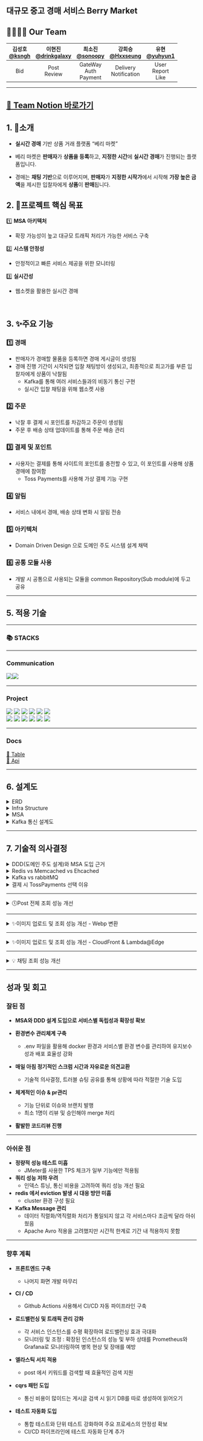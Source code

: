 ## 대규모 중고 경매 서비스 Berry Market

## 👨‍👩‍👧‍👦 Our Team

| 김성호<br>[@ksngh](https://github.com/ksngh) | 이현진<br>[@drinkgalaxy](https://github.com/drinkgalaxy) | 최소진<br>[@sonoopy](https://github.com/sonoopy) | 강희승<br>[@Hxxseung](https://github.com/Hxxseung) | 유현<br>[@yuhyun1](https://github.com/yuhyun1) |
|:-----------------------------------------:|:-----------------------------------------------------:|:---------------------------------------------:|:-----------------------------------------------:|:--------------------------------------------:|
|                  Bid<br>                  |                    Post<br>Review                     |          GateWay<br>Auth<br>Payment           |            Delivery<br>Notification             |            User<br>Report<br>Like            |
---
[📆 Team Notion 바로가기](https://sneaky-prawn-eed.notion.site/5-1681ee33c50580c58650d0b31c2f3696?pvs=4)<br>
---
## 1. 📖소개
- **실시간 경매** 기반 상품 거래 플랫폼 “베리 마켓”

- 베리 마켓은 **판매자**가 **상품을 등록**하고, **지정한 시간**에 **실시간 경매**가 진행되는 플랫폼입니다.

- 경매는 **채팅 기반**으로 이루어지며, **판매자**가 **지정한 시작가**에서 시작해 **가장 높은 금액**을 제시한 입찰자에게 **상품**이 **판매**됩니다.

## 2. 🎯프로젝트 핵심 목표

1️⃣  **MSA 아키텍처**
- 확장 가능성이 높고 대규모 트래픽 처리가 가능한 서비스 구축

2️⃣ **시스템 안정성**
- 안정적이고 빠른 서비스 제공을 위한 모니터링

3️⃣ **실시간성**
- 웹소켓을 활용한 실시간 경매
<br>

## 3. ✨주요 기능

### 1️⃣ **경매**
- 판매자가 경매할 물품을 등록하면 경매 게시글이 생성됨
- 경매 진행 기간이 시작되면 입찰 채팅방이 생성되고, 최종적으로 최고가를 부른 입찰자에게 상품이 낙찰됨
  - Kafka를 통해 여러 서비스들과의 비동기 통신 구현
  - 실시간 입찰 채팅을 위해 웹소켓 사용
  
### 2️⃣ **주문**
- 낙찰 후 결제 시 포인트를 차감하고 주문이 생성됨
- 주문 후 배송 상태 업데이트를 통해 주문 배송 관리

### 3️⃣ **결제 및 포인트**
- 사용자는 결제를 통해 사이트의 포인트를 충전할 수 있고, 이 포인트를 사용해 상품 경매에 참여함
  - Toss Payments를 사용해 가상 결제 기능 구현
  
### 4️⃣ **알림**
- 서비스 내에서 경매, 배송 상태 변화 시 알림 전송

### 5️⃣ **아키텍처**
- Domain Driven Design 으로 도메인 주도 시스템 설계 채택

### 6️⃣ **공통 모듈 사용**
- 개발 시 공통으로 사용되는 모듈을 common Repository(Sub module)에 두고 공유
---
## 5. 적용 기술

---
### 📚 STACKS

---

### Communication
<img src="https://img.shields.io/badge/notion-000000?style=flat&logo=notion&logoColor=white"/><img src="https://img.shields.io/badge/slack-4A154B?style=flat&logo=slack&logoColor=white"/><br>

---

### Project
<img src="https://img.shields.io/badge/MSA -535D6C?style=flat&logo=awesomewm&logoColor=white"/> <img src="https://img.shields.io/badge/Apache Kafka-%3333333.svg?style=flat&logo=Apache Kafka&logoColor=white"> <img src="https://img.shields.io/badge/Mysql -4169E1?style=flat&logo=Mysql&logoColor=white"/> <img src="https://img.shields.io/badge/QueryDSL-5395FD?style=flat&logo=QueryDSL&logoColor=white"/> <img src="https://img.shields.io/badge/Docker -2496ED?style=flat&logo=docker&logoColor=white"/> <img src="https://img.shields.io/badge/springboot 3.4-6DB33F?style=flat&logo=springboot&logoColor=white"/><br>
<img src="https://img.shields.io/badge/Java -C70D2C?style=flat&logo=java&logoColor=white"/> <img src="https://img.shields.io/badge/grafana-%23F46800.svg?style=flat&logo=grafana&logoColor=white"> <img src="https://img.shields.io/badge/redis -FF4438?style=flat&logo=redis&logoColor=white"/> <img src="https://img.shields.io/badge/postman-FF6C37?style=flat&logo=postman&logoColor=white"/> <img src="https://img.shields.io/badge/Prometheus-E6522C?style=flat&logo=Prometheus&logoColor=white"> <img src="https://img.shields.io/badge/Zipkin -FE5F50?style=flat&logo=Zipkin&logoColor=white"/></br>

---

### Docs
[📘 Table](https://sneaky-prawn-eed.notion.site/16a1ee33c5058026a624ea41ed19f579?pvs=4)<br>
[📙 Api](https://sneaky-prawn-eed.notion.site/API-1681ee33c5058094a918e752923e64e9?pvs=4)

---
## 6. 설계도


<details><summary>ERD</summary>

![Image](https://github.com/user-attachments/assets/1e41519d-d24c-49a3-b42b-23ad1d7eb623)

</details>

<details><summary>Infra Structure</summary>

![Image](https://github.com/user-attachments/assets/7d320092-f3c6-43bb-a131-d56212677234)

</details>

<details><summary>MSA</summary>

## MSA
![Image](https://github.com/user-attachments/assets/6e113f6c-e721-456f-b93d-b60096b10f47)

</details>

<details><summary>Kafka 통신 설계도</summary>

## Kafka
![Image](https://github.com/user-attachments/assets/812755cc-edf2-4cbf-9bc4-66e3f684ab4b)

</details>

---

## 7. 기술적 의사결정

<details><summary>DDD(도메인 주도 설계)와 MSA 도입 근거</summary>

- 바운디드 컨텍스트 (Bounded Context)
  - 복잡한 도메인을 분리하고 관리 가능한 경계(Context)를 정의
  - 비즈니스 도메인 이해 ➡️ 소프트웨어에 반영
- 독립적인 단위로 개발 및 배포
  - 서비스 트래픽을 고려한 확장성
    - 특정 시간안에 다수의 경매가 진행될 경우 트래픽이 급격히 증가할 경우 경매 서비스만 수평적으로 확장하면 전체 시스템 성능에 영향을 주지 않음
  - 장애 격리 및 안정성
    - 서비스 간 독립성 덕분에 특정 서비스에 장애가 발생해도 다른 서비스가 정상 동작 할 수 있음
  - 서비스의 분리 기준
    - 각 서비스는 특정 비즈니스 도메인을 책임지며 서로의 비즈니스 로직에 영향을 주지 않도록 독립적 설계
      - 데이터 저장소를 분리하여 데이터 일관성과 독립성을 유지
    - 각 서비스가 독립적으로 배포되고 확장 가능하도록 설계
      - 높은 트래픽을 처리해야 하는 서비스는 독립적으로 확장할 수 있도록 분리
      - 자주 변경되거나, 유지보수 주기가 다른 기능 분리
    - 각 서비스는 서로 다른 기술 스택, DB, 배포 전략을 채택할 수 있음
        <details>
            <summary>실제 서비스의 역할 및 책임</summary>
    - Eureka
      - 역할 : 
        - MSA구조에서 서비스 간 통신을 지원하기 위한 서비스 레지스트리
      - 책임 :
        - 각 마이크로서비스가 Eureka에 자신을 등록하고, 다른 서비스의 위치(IP, 포트)를 동적으로 탐색할 수 있도록 지원
        - 서비스의 상태(UP, DOWN)를 주기적으로 확인하여 가용성을 보장
        - 클라이언트와 서버 사이의 통신 경로를 동적으로 설정
        
    - GateWay
      - 역할 :
        - 클라이언트와 백엔드 서비스 간의 진입점으로 동작하며, 요청 라우팅을 담당
      - 책임 :
        - 요청을 적절한 서비스로 라우팅.
        - 인증 및 권한 검증(토큰 확인).
        - 요청/응답 데이터 변환, 필터링, 로깅.
        - CORS 설정 및 보안 강화.
        - 서비스 통합 포인트 제공으로 클라이언트의 복잡성을 줄임.
        
    - Auth
      - 역할 :
        - 사용자 인증 (예: 로그인, 회원가입).
        - 권한 부여 및 토큰 발급.
      - 분리 이유 :
          - 인증은 모든 서비스에 영향을 미치며, 보안이 중요한 핵심 기능
          - 독립적으로 관리함으로써 다른 서비스의 비즈니스 로직과 분리하여 보안 취약점을 최소화

    - User
      - 역할:
        - 사용자 정보 관리 (프로필, 포인트 등).
        - 사용자 활동 내역 조회 및 업데이트.
      - 분리 이유:
        - 사용자 도메인은 다양한 서비스(auth, bid, payment 등)와 연결되므로, 독립적으로 설계해 데이터 일관성과 복잡성을 줄입니다.
        - 인증(Auth) 서비스와는 별도로, 비즈니스 데이터(포인트) 관리합니다.

    - Post
      - 역할:
        - 사용자가 생성하는 콘텐츠(게시글, 리뷰 등) 관리.
        - 게시글 검색, 수정, 삭제 기능 제공.
      - 분리 이유:
        - 게시물은 사용자와 상호작용하는 핵심 도메인이며, 입찰(bid) 또는 배송(delivery)과 같은 다른 서비스와 간접적으로 연결
        - 독립적인 트래픽 처리와 검색 엔진 최적화 요구사항을 반영하기 위해 분리
    - Bid
      - 역할:
        - 입찰 생성 및 관리.
        - 입찰 금액 검증, 최고 입찰가 추적.
      - 분리 이유:
        - 입찰은 트래픽 급증(예: 실시간 경매 이벤트)에 민감하므로, 별도 서비스로 분리해 확장성을 극대화
        - 사용자(user), 결제(payment), 게시물(post)과 연결되는 도메인이므로, 독립적으로 설계해 서비스 간 간섭을 최소화
    - Delivery
      - 역할:
        - 배송 요청 생성 및 상태 추적.
      - 분리 이유:
        - 배송은 결제 및 주문 도메인과 밀접하게 연결되지만, 자체적으로 비즈니스 로직(실시간 상태 업데이트 등)을 가지기 때문에 분리 설계합니다.
        - 독립적인 배포와 운영으로, 다른 서비스 장애와 무관하게 지속적인 업데이트가 가능
    - Payment
      - 역할:
        - 결제 승인, 취소, 환불 처리.
        - 결제 수단 관리 및 포인트 증감.
      - 분리 이유:
        - 결제는 보안과 신뢰성이 요구되는 민감한 도메인이다.
        - 독립적으로 설계하여 높은 가용성과 장애 격리를 보장


```
📍  모놀리틱 아키텍처는 모든 기능이 하나의 애플리케이션에 결합되어 있어, 대규모 트래픽이나 실시간 데이터 처리와 같은 요구 사항이 있을 때 성능 저하나 확장성 한계가 발생할 수 있다.

반면,  MSA 아키텍처는 베리 마켓의 대용량 트래픽 처리에 용이하고 실시간성, 확장성, 안정성을 보장한다. 독립적인 마이크로서비스로 분리된 구조는 타 서비스의 부하와 분리되어 자신의 서비스에만 집중할 수 있고 쉽게 확장이 가능하며 다양한 비즈니스 요구사항에 대해 유연하다.
```
</details>
</details>

<details><summary>Redis vs Memcached vs Ehcached</summary>

- redis
    - **장점**
        - 다양한 데이터 구조를 지원.
        - 데이터 영속성 제공(AOF, RDB).
        - 클러스터링 및 복제 지원으로 확장성과 가용성 우수.
        - 범위 쿼리와 정렬된 데이터 작업에 적합 (Sorted Set).
    - **단점**
        - 메모리 사용량이 많아질 수 있음 (데이터 구조와 부가 정보 저장).
        - 기본적으로 단일 스레드로 동작하여, CPU 집약적인 작업에 비효율적일 수 있음.

- memcached
    - **장점**
        - 가볍고 매우 빠른 속도.
        - 간단한 설정과 운영.
        - 멀티스레드로 CPU 활용 극대화.
    - **단점**
        - 데이터 영속성 미지원 (데이터는 메모리에서만 유지).
        - 고급 데이터 구조 지원하지 않음 (단순 키-값 저장만 가능).
        - 데이터 크기가 큰 경우 메모리 낭비 가능.

- ehcache
    - **장점**
        - Java 애플리케이션과 자연스럽게 통합 가능.
        - 디스크 캐싱 지원으로 메모리 한계 극복 가능.
        - 다양한 캐싱 정책 제공.
    - **단점**
        - JVM 내부에서 동작하므로, 네트워크 분산 캐싱에는 부적합.
        - 설정 복잡도 증가 (대규모 분산 환경에서).
        - 다른 언어로의 사용은 제한적.

```
📍 입찰 채팅, 물품 게시판 , 토큰 관리 등에서 레디스를 사용

1️⃣ 입찰 채팅 레디스 선택 이유 :
1. 요구사항의 내용과 다중 서버로의 확장성 및 속도를 고려하여 레디스를 통해 데이터를 처리

2. sorted set(skip list)으로 삽입 시 O(logN), 최댓값 조회 시 O(1) 이라는 시간이 소요

3. 데이터가 많아질 수록 O(NlogN) 과 O(logN) 의 차이는 커질 것이라고 예상
    3-1. 가장 높은 입찰가를 자주 조회해야하는 요구사항에 따라, redis를 사용하여 sorted set 자료구조를 활용하여 서비스를 구현

2️⃣ 게시판 레디스 선택 이유 :
1. Redis 는 대용량 데이터를 효과적으로 캐싱할 수 있어 스프링 부트 기본 캐싱보다 성능과 확장성 측면에서 더 유리하기 때문에 선택

3️⃣ 토큰 관리 레디스 선택 이유 :
1. Redis는 데이터에 TTL 설정으로 세분화된 제어가 가능하여 토큰 유효 기간 관리가 용이

2. 데이터 영속성 제공으로 시스템 장애 발생 시 토큰 데이터를 복구 가능

3. 네트워크 기반 솔루션으로 여러 서비스(auth와 gateway)에서 동시 접근 가능

4. Redis의 유연한 데이터 구조를 통해 관리 로직을 유연하게 구현 가능 (userId 기반 관리 등)
```

</details>

<details><summary>Kafka vs rabbitMQ</summary>

- kafka
    - 장점
        - 높은 처리량과 확장성
        - 분산시스템 설계로 고가용성 보장
        - 메세지 순서 보장
        - 데이터 영속성이 뛰어나 장기 보관 가능
        - 낮은 지연
        - 대규모 실시간 데이터 처리에 최적화
    - 단점
        - 작은 규모 시스템의 경우 과도한 리소스 사용
        - 메세지 라우팅 기능 제한적
        - 학습 곡선 높음
      
- rabbitMQ
    - 장점
        - 다양한 메세징 프로토콜 지원 ex)AMQP, MQTT, STOMP
        - 간단한 설정, 빠른 구축 가능
        - 작은 규모 시스템 적합
    - 단점
        - 대용량 처리에서 성능 제한
        - 수평적 확장이 kafka에 비해 제한적
        - 메세지 순서 보장이 복잡
        - 대규모 데이터 보관에 부적합

```
선택 : Kafka

이유 / 근거

1. 높은 처리량
    1-1. 인기 상품 경매 시 발생하는 대량의 동시 입찰 처리 가능
    1-2. 피크 시간대 트래픽 급증에도 안정적 운영 가능
    
2. 대용량의 실시간 메세지를 매우 낮은 지연시간으로 처리 가능, 동시 입찰의 경우 안정적 관리

3. Kafka는 파티션 내에서 메세지 순서를 보장
    3-1. 유저 경매 입찰 순서 보장
    
4. 파티션을 통한 부하 분산
    4-1. 시스템 안정성을 높임
    
5. 시스템 문제 발생시 이벤트를 재생하여 상태 복구 가능

6. 장기간 데이터 보관에 적합
    6-1 유저 거래간 법적 문제 발생 시 해결 가능
    
7. 메세지 전달 보장
    7-1. At-least-once delivery 지원
        7-1-1. 모든 메세지가 최소 한 번은 전달됨을 보장
        7-1-2. 입찰 데이터 누락을 방지 할 수 있음
```
---
</details>

<details><summary>결제 시 TossPayments 선택 이유</summary>

| **항목** | **토스페이먼츠** | **나이스페이** | **카카오페이** | **아임포트** |
| --- | --- | --- | --- | --- |
| **샌드박스 완성도** | 매우 높음 | 높음 | 보통 | 매우 높음 |
| **테스트 기능 다양성** | 성공/실패 시뮬레이션, 에러 코드 테스트, 다양한 결제 수단 테스트 가능 | 정기결제, 가상계좌, 카드 등 다양한 옵션 테스트 가능 | 카카오페이 전용 결제 기능 테스트 가능 | 다양한 PG사와의 연동 테스트 가능 |
| **개발 문서 및 API 직관성** | 직관적이고 깔끔한 RESTful API와 상세한 문서 제공 | 다소 복잡 | 직관적이나 기능이 제한적 | 매우 직관적이고 통합된 PG사 API 지원 |
| **결제 수단 다양성** | 신용카드, 간편결제, 정기결제, 가상계좌 등 폭넓은 지원 | 다양 | 카카오페이머니, 카드 결제, 송금 | 연동된 PG사에 따라 다양 |
| **수수료** | 초기 스타트업에 유리한 합리적 수수료 정책 | 보통 | 다소 높음 | 사용 PG사에 따라 달라짐 |
| **소비자 신뢰도** | 높음 (토스 브랜드 신뢰도와 친숙함) | 보통 | 매우 높음 (카카오톡 생태계 기반) | PG사 자체가 아닌 중개 플랫폼으로 신뢰도 중립적 |
| **모바일 최적화** | 매우 우수 | 보통 | 매우 우수 | 우수 |
| **기술 지원** | 24/7 기술 지원과 빠른 응답 | 우수 | 보통 | 보통 (PG사별 기술 지원에 의존) |
| **확장성** | 다양한 비즈니스 환경에 적합 | 대규모 트래픽과 안정성에 적합 | 모바일 생태계 중심 | PG사 연동 확장이 유리 |

```
📍선택 : 토스페이먼츠

1. 개발 및 테스트 환경의 우수성

- 샌드박스 완성도: 토스페이먼츠는 샌드박스 환경에서 다양한 시나리오(성공, 실패, 에러 코드)를 테스트할 수 있어 실제 운영 환경에 근접한 테스트가 가능
- 직관적인 API: RESTful 설계와 상세한 문서는 개발자가 구현 속도를 높이고, 디버깅을 간소화하는 데 큰 도움을 줌

2. 소비자 신뢰도 및 전환율 상승

- 브랜드 신뢰성: "토스"라는 브랜드는 이미 많은 사용자가 신뢰하며, 소비자들에게 친숙한 간편결제 서비스로 결제 전환율을 높일 수 있음
- 결제 옵션 다양성: 간편결제뿐만 아니라 신용카드, 가상계좌, 정기결제 등 다양한 옵션을 지원하여 고객의 결제 편의성을 극대화

3. 경제적 효율성

- 초기 스타트업이나 소규모 비즈니스에도 적합한 수수료 정책을 제공하여 운영 비용을 절감 가능
- 추가적인 기술 지원 비용 없이 상세한 문서와 API 설계만으로도 빠르게 결제 시스템을 구축 가능

4. 확장성과 보안

- 확장성: 정기결제, 구독 모델, 다양한 비즈니스 환경에서 유연하게 활용 가능
- 보안성: PCI DSS 인증과 기타 보안 표준을 준수해 추가적인 보안 걱정을 줄임

5. 기술 지원

- 24/7 기술 지원: 운영 중 발생할 수 있는 문제를 실시간으로 지원받을 수 있어 서비스 중단을 최소화
```
```
📍다른 PG사와의 차별점

1. 나이스페이는 안정성과 다양한 결제 옵션에서 강점이 있으나, 초기 구현이 다소 복잡하고 샌드박스 완성도가 토스페이먼츠에 미치지 못함
2. 카카오페이는 카카오 생태계를 활용할 수 있는 강점이 있지만, 카카오페이에 한정된 결제 옵션과 높은 수수료가 단점
3. 아임포트는 여러 PG사를 통합 관리할 수 있어 유연성이 뛰어나지만, 토스페이먼츠처럼 단일 PG로 높은 완성도를 제공하진 않음
```
---
</details>

---

<details><summary>🕔Post 전체 조회 성능 개선</summary>

1. **문제 원인**

사용자 수가 증가하면 동시 검색 요청이 많아지며, 그만큼 데이터베이스 부하가 가중된다.

대규모 데이터에서 키워드를 조회할 때 항상 전체 탐색이 발생한다.

2. **개선 방법 고민**

방법1) Redis를 활용해 자주 검색되는 키워드와 결과를 캐싱한다.

방법2) 상품 이름에 인덱스를 설정하여 B+Tree 를 적용한다.

방법3) OFFSET 기반 페이지네이션에서 커서 기반 페이지네이션으로 전환한다.

3. **의사결정 과정**

기존 시스템과 호환성 유지를 위하여 기존 데이터베이스 구조 및 api는 유지해야 한다.

정렬 조건을 크게 바꿀 수 없고 변경 사항이 시스템 전반에 영향을 미치면 안된다.

10만 건 이상의 데이터에서도 안정적으로 검색이 가능해야 한다.

⇒ **캐싱을 적용하면 간단하고 크게 성능을 개선할 수 있을거라고 생각해서 여러 방법 중 먼저 캐싱 적용 방법을 선택.**

4**개선된 수치**

JMeter로 API 호출 테스트를 했을 때 캐싱을 적용하지 않은 키워드 검색은 1000명의 사용자가 동시에 요청했을 때 245TPS 였지만,
![img.png](img.png)
캐싱을 적용한 키워드 검색은 1000명의 사용자가 동시에 요청했을 때 994TPS 로 캐싱 적용 후 약 305.71% 검색 성능이 개선되었다.
![img_1.png](img_1.png)

**결론 및 향후 계획**

1000명의 동시 트래픽에서 캐싱 적용이 매우 효과적이었기 때문에 10만건의 상품이 올라와있을 때도 **충분히 검색 성능이 개선되었을 것이다.**

추후 **엘라스틱 서치**를 사용해 성능을 더 높일 예정

</details>

---

<details><summary>✨이미지 업로드 및 조회 성능 개선 - Webp 변환</summary>

1. **문제 원인**

저희 서비스에서 이미지 처리와 관련된 기능들이 증가함에 따라, 미래에 발생할 수 있는 성능 저하와 과부하 가능성을 사전에 방지하고자 했습니다.

특히, 다음과 같은 이미지 관련 기능들이 성능 저하의 잠재적 원인으로 식별되었습니다:

- 프로필 이미지 조회

- 프로필 이미지 수정 및 등록

- 게시글 대표 이미지 등록 및 조회

- 게시글 이미지 리스트 등록

이러한 기능들은 사용자의 요청이 빈번하게 발생하는 부분으로,

대용량 이미지 파일이나 여러 번의 업로드 및 조회 시 서비스 성능에 부정적인 영향을 미칠 수 있습니다.

이를 미리 개선하여 서비스의 안정성과 효율성을 높이고자 합니다.

2. **개선 방법**

- **이미지 포맷 변환** : 원본 이미지를 더 효율적인 WebP 포맷으로 변환하기로 결정했습니다. WebP는 JPEG나 PNG보다 더 높은 압축률을 제공하면서도 품질 손실이 최소화되는 포맷입니다.

- **이미지 압축** : 업로드된 이미지를 압축하여 파일 크기를 줄였습니다. 이를 통해 S3에 저장되는 이미지 크기를 최적화하고, 사용자 측에서의 이미지 로딩 속도를 개선하고자 했습니다.

3. **의사결정**

- **기술 검토**: 다양한 이미지 포맷과 압축 기술을 검토한 결과, WebP가 가장 적합한 선택으로 판단되었습니다. WebP는 다양한 브라우저 지원과 우수한 압축 효율성을 제공합니다.

- **테스트 및 검증**: WebP로 변환한 이미지와 원본 이미지의 품질을 비교 테스트하였으며, 압축 후 품질이 유지되는 것을 확인했습니다.

- **프로토타입 구현**: WebP 변환 및 리사이징 기능을 기존 이미지 업로드 프로세스에 통합한 프로토타입을 개발하고, 제한된 사용자 그룹에서 성능을 테스트했습니다.

- **전면 배포**: 테스트 결과 긍정적이었고, 이를 기반으로 모든 이미지 업로드에 적용하기로 결정했습니다.

4. **개선된 수치**

아래는 테스트 코드를 통한 실제 파일 업로드 시 압축된 파일 크기 비교 및 압축률 계산 결과 중 일부입니다. (가독성을 위해 테스트한 파일 20개 중 제일 압축률이 적었던 결과, 최대 압축 결과, 그리고 평균값과 근사한 수치의 압축 결과 총 세 가지만 가져옴)

![img_2.png](img_2.png)

![img_3.png](img_3.png)

![img_4.png](img_4.png)

- **압축률**: WebP로 변환된 이미지의 평균 압축률은 약 87%로 확인되었습니다. 이는 원본 이미지 대비 평균적으로 약 13%의 크기로 저장된다는 것을 의미합니다.

- **저장 공간 절감**: 이미지 파일 크기가 평균적으로 87% 감소함에 따라 S3의 저장 공간 사용량이 크게 줄어들었습니다.

- **트래픽 비용 절감**: 이미지 크기가 줄어들면서 사용자에게 전송되는 데이터가 줄어들어 S3 트래픽 비용이 감소했습니다. 페이지 로딩 속도도 향상되어 사용자 경험이 개선되었습니다.

<details><summary>Test Code snippet</summary>

    @Test
    public void testConvertToWebpWithResize() throws Exception {
        // Given
        File testFile = new ClassPathResource("DSCF1381.JPG").getFile();
        MockMultipartFile multipartFile = new MockMultipartFile(
            "file",
            "DSCF1381.JPG",
            "image/jpeg",
            new FileInputStream(testFile)
        );
        String filePath = changeFileName(multipartFile.getOriginalFilename());

        // When
        File convertedFile = s3UploadService.convertToWebp(multipartFile, filePath);

        // Then
        double originalFileSizeKB = testFile.length() / 1024.0;
        double convertedFileSizeKB = convertedFile.length() / 1024.0;

        double compressionRate = 100 - (convertedFileSizeKB / originalFileSizeKB) * 100; // 압축률 계산

        System.out.printf("Original File Size: %.2f KB%n", originalFileSizeKB);
        System.out.printf("Converted File Size: %.2f KB%n", convertedFileSizeKB);
        System.out.printf("Compression Rate: %.2f%%%n", compressionRate);

        assertTrue(compressionRate > 0, "압축률이 0% 이상이어야 합니다.");
        Files.deleteIfExists(convertedFile.toPath());
    }

</details>

### 결론

이미지의 WebP 변환 및 리사이징을 통한 개선은 S3 비용 절감과 사용자 경험 향상에 크게 기여했습니다.

이러한 최적화는 서비스의 성능을 지속적으로 모니터링하고 개선하는 데 있어 중요한 사례가 되었습니다.


</details>

---
<details><summary>✨이미지 업로드 및 조회 성능 개선 - CloudFront & Lambda@Edge</summary>

1. **문제 원인**
- 이전 트러블 슈팅의 **이미지 WebP 변환 작업**을 동기적으로 처리하게 되면서 **API 응답 시간**이 지연되는 문제가 발생했습니다. 이는 서버가 변환 작업을 수행하는 동안 사용자의 요청을 기다리게 함으로써, 전체 응답 속도를 소폭 저하시켰습니다.

- 변환 과정에서 발생하는 높은 CPU 사용률과 메모리 소비가 서버 리소스를 소모하여 다른 요청 처리에도 영향을 미쳤습니다.

2. **개선 방법**
- CloudFront와 Lambda@Edge를 활용한 온디맨드 이미지 변환
    - **Lambda@Edge**를 사용하여 CloudFront의 엣지 서버에서 **이미지 변환 작업**을 수행하도록 설정했습니다. 이는 사용자가 요청한 이미지를 WebP로 실시간 변환하고, 변환된 이미지를 CloudFront 캐시에 저장하여 이후 요청 시 빠르게 제공할 수 있도록 합니다.
- **캐싱 설정**
    - 변환된 이미지를 **CloudFront 캐시**에 저장하여 동일한 이미지에 대한 반복된 요청을 효율적으로 처리하고, 서버 부하를 줄였습니다.
  
    - **TTL(Time To Live)** 설정을 통해 캐시된 이미지의 만료 시간을 관리하여 필요시 최신 이미지로 갱신될 수 있도록 설정했습니다.

3. **의사결정 과정**
- **기술 검토**: CloudFront와 Lambda@Edge를 사용한 이미지 변환 방식을 검토한 결과, 서버 부하를 줄이고 응답 속도를 개선할 수 있는 최적의 솔루션으로 판단되었습니다. Lambda@Edge는 엣지에서 이미지 변환을 처리함으로써 서버 리소스를 절약하고 사용자에게 더 빠른 응답을 제공합니다.

- **테스트 및 검증**: Lambda@Edge를 사용하여 이미지 변환을 수행하고, 변환된 이미지를 CloudFront에 캐싱하여 성능을 테스트했습니다. 테스트 결과, 변환 시간과 서버 부하가 현저히 감소하며, 변환된 이미지가 빠르게 제공되는 것을 확인했습니다.

- **프로토타입 구현**: 기존 이미지 업로드 프로세스에 Lambda@Edge 기반의 WebP 변환 기능을 통합하는 프로토타입을 개발하고, 내부적으로 테스트 환경에서 성능과 안정성을 검증했습니다.

- **전면 배포**: 테스트 결과 긍정적이었으며, 최종적으로 모든 이미지 업로드 및 제공 과정에 해당 변환 및 캐싱 기능을 적용하기로 결정했습니다. 이를 통해 사용자 경험을 향상시키고 서버 리소스를 효율적으로 사용하게 되었습니다.

</details>

---

<details><summary>💡 채팅 조회 성능 개선</summary>

1. **문제 원인**

입찰가 중 가장 높은 가격을 가져와서 입력한 입찰가와 비교하는 로직이 있습니다.

redis에 입찰 가격 기록을 꺼내서 정렬하는 과정에서 성능 저하 가능성이 있다고 판단하였습니다.

- 입찰 시 value에 hash table로 데이터 저장 O(1)
- 꺼내올 시 입찰가 데이터들을 정렬 후 최고 입찰가 조회 O(NlogN) (어플리케이션 로직)

2. **해결 방안**

redis에서는 다양한 자료구조를 지원하는데, 그 중 sorted set을 구현하여 시간 소요를 줄일 가능성이 있었습니다.

- 입찰 시 value에 sorted set으로 데이터 저장 O(logN)
- 꺼내올 시 입찰가 데이터들을 정렬 후 최고 입찰가 조회 O(1)

3. **의사 결정 과정**

입찰 요청 시에 동시성을 처리하고, 기존보다 낮은 가격으로 보내는 것을 방지해야했습니다.

생각해 본 방법은 다음과 같습니다.

- DB에 sequence 생성, 일정 값만큼 상승시켜서 데이터베이스 저장.
    - DB단에서 동시성 처리를 하기 때문에 어플리케이션 단에서 처리를 해주지 않아도 됩니다.
    - 사용자가 원하는 값을 요청받을 수 없습니다.
    - mysql에서는 트랜잭션 isolation 기법에 따라 적합한 락 (비관적 / 낙관적) 적용이 가능합니다.
    - 경합이 많이 발생하면 DB에 부하가 생길 수 있습니다.
- AtomicInteger, ConcurrentHashMap 등 자료구조와 DB 사용
    - 경합 시 생기는 DB 병목현상을 예방할 수 있습니다.
    - 경합이 많이 발생할 시 락이 더 효율적일 수 있습니다.
    - Compare And Swap(CAS) 알고리즘 및 적절한 락을 통해 효과적으로 동시성을 처리할 수 있습니다.
    - 결국 처리 후 데이터가 DB로 연결이 되기 때문에, 경합이 없는 경우엔 오히려 성능 저하의 우려가 있습니다.
- synchronized, ReentrantLock 등 어플리케이션에서 락 걸기.
    - 경합이 많이 발생할 시, CAS 알고리즘보다 효율이 좋습니다.
    - 경합이 발생하지 않을 시 성능 저하의 우려가 있습니다.
- redis를 이용하여 동시성 처리
    - 단일스레드이기 때문에 동시성을 따로 처리할 필요가 없습니다.
    - 데이터가 많이 쌓이면 병목현상이 발생할 수 있습니다.
    - 메모리에 데이터를 저장하기 때문에 메모리 점유율이 상승하고, 비교적 속도가 빠릅니다.
    - AOF(Append-Only File) 설정을 따로 해주지 않으면 휘발의 위험이 있습니다.
    - 레디스에 의존성이 생기기 때문에 관리 포인트가 늘어납니다.
    - 다른 캐싱 시스템에 비해 다양한 자료구조를 지원하며, AOF를 이용하여 장애 복구가 가능합니다. 다중 서버 환경에서 용이합니다.

**결론**
현재 요구사항의 경우 사용자가 이전의 입찰가보다 높아야 했기 때문에 가장 높은 입찰가를 자주 조회해야했고, 직접 입력하여 입찰을 신청할 수 있도록 하였습니다. 결국, 요구사항의 내용과 다중 서버로의 확장성 및 속도를 고려하여 레디스를 통해 데이터를 처리하기로 하였습니다.

레디스에서는 다양한 자료구조를 지원하는데, 처음에는 set(hash table)을 통해 데이터를 저장하였습니다. set 같은 경우 삽입 시 O(1) 이라는 빠른 속도로 저장이 가능했지만, 최댓값 조회 시 O(NlogN)이라는 시간이 소요되었습니다. 반면 sorted set(skip list)은 삽입 시 O(logN), 최댓값 조회 시 O(1) 이라는 시간이 소요되었습니다.

데이터가 많아질 수록 O(NlogN) 과 O(logN) 의 차이는 커질 것이라고 예상됩니다. 가장 높은 입찰가를 자주 조회해야하는 요구사항에 따라, redis를 사용하여 sorted set 자료구조를 활용하여 서비스를 구현하게 되었습니다.

</details>

---

## 성과 및 회고

### 잘된 점

- **MSA와 DDD 설계 도입으로 서비스별 독립성과 확장성 확보**

- **환경변수 관리체계 구축**
   -  .env 파일을 활용해 docker 환경과 서비스별 환경 변수를 관리하여 유지보수성과 배포 효율성 강화
  
- **매일 아침 정기적인 스크럼 시간과 자유로운 의견교환**
  - 기술적 의사결정, 트러블 슈팅 공유를 통해 상황에 따라 적절한 기술 도입
  
- **체계적인 이슈 & pr관리**
  - 기능 단위로 이슈와 브랜치 발행
  - 최소 1명이 리뷰 및 승인해야 merge 처리
  
- **활발한 코드리뷰 진행**
---

### 아쉬운 점
- **정량적 성능 테스트 미흡**
  - JMeter를 사용한 TPS 체크가 일부 기능에만 적용됨
- **쿼리 성능 저하 우려**
  - 인덱스 튜닝, 통신 비용을 고려하여 쿼리 성능 개선 필요
- **redis 에서 eviction 발생 시 대응 방안 미흡**
  - cluster 환경 구성 필요
- **Kafka Message 관리**
  - 데이터 직렬화/역직렬화 처리가 통일되지 않고 각 서비스마다 조금씩 달라 아쉬웠음
  - Apache Avro 적용을 고려했지만 시간적 한계로 기간 내 적용하지 못함
---

### 향후 계획
- **프론트엔드 구축**
    - 나머지 화면 개발 마무리
  
- **CI / CD**
    - Github Actions 사용해서 CI/CD 자동 파이프라인 구축
  
- **로드밸런싱 및 트래픽 관리 강화**
    - 각 서비스 인스턴스를 수평 확장하여 로드밸런싱 효과 극대화
    - 모니터링 및 조정 : 확장된 인스턴스의 성능 및 부하 상태를 Prometheus와 Grafana로 모니터링하여 병목 현상 및 장애를 예방
  
- **엘라스틱 서치 적용**
    - post 에서 키워드를 검색할 때 효율적인 검색 지원
  
- **cqrs 패턴 도입**
    - 통신 비용이 많이드는 게시글 검색 시 읽기 DB를 따로 생성하여 읽어오기
  
- **테스트 자동화 도입**
    - 통합 테스트와 단위 테스트 강화하여 주요 프로세스의 안정성 확보
    - CI/CD 파이프라인에 테스트 자동화 단계 추가